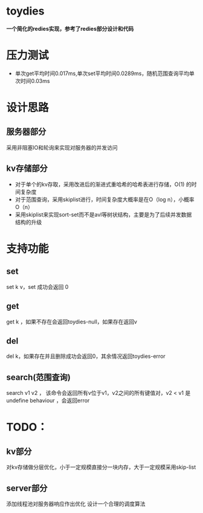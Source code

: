 # toydies

**一个简化的redies实现，参考了redies部分设计和代码**
# 压力测试
* 单次get平均时间0.017ms,单次set平均时间0.0289ms，随机范围查询平均单次时间0.03ms</br>
# 设计思路
## 服务器部分
采用非阻塞IO和轮询来实现对服务器的并发访问
## kv存储部分
* 对于单个的kv存取，采用改进后的渐进式重哈希的哈希表进行存储，O(1) 的时间复杂度 </br>
* 对于范围查询，采用skiplist进行，时间复杂度大概率是在O（log n），小概率O（n）</br>
* 采用skiplist来实现sort-set而不是avl等树状结构，主要是为了后续并发数据结构的升级 </br>
# 支持功能
## set
set k v，set 成功会返回 0
## get
get k ，如果不存在会返回toydies-null，如果存在返回v
## del
del k，如果存在并且删除成功会返回0，其余情况返回toydies-error
## search(范围查询)
search v1 v2 ， 该命令会返回所有v位于v1，v2之间的所有键值对，v2 < v1 是undefine behaviour ，会返回error
# TODO：
## kv部分
对kv存储做分层优化，小于一定规模直接分一块内存，大于一定规模采用skip-list
## server部分
添加线程池对服务器响应作出优化
设计一个合理的调度算法
